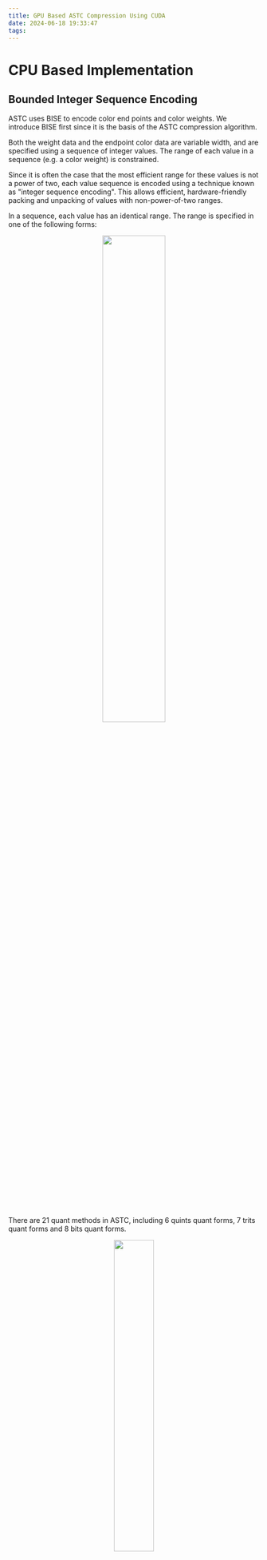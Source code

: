```yaml
---
title: GPU Based ASTC Compression Using CUDA
date: 2024-06-18 19:33:47
tags:
---
```


# CPU Based Implementation

## Bounded Integer Sequence Encoding

ASTC uses BISE to encode color end points and color weights. We introduce BISE first since it is the basis of the ASTC compression algorithm.

Both the weight data and the endpoint color data are variable width, and are specified using a sequence of integer values. The range of each value in a sequence (e.g. a color weight) is constrained.

Since it is often the case that the most efficient range for these values is not a power of two, each value sequence is encoded using a technique known as "integer sequence encoding". This allows efficient, hardware-friendly packing and unpacking of values with non-power-of-two ranges.

In a sequence, each value has an identical range. The range is specified in one of the following forms:

<p align="center">
    <img src="/resource/cuda_astc/image/range_form.png" width="50%" height="50%">
</p>

There are 21 quant methods in ASTC, including 6 quints quant forms, 7 trits quant forms and 8 bits quant forms.

<p align="center">
    <img src="/resource/cuda_astc/image/range_table.png" width="40%" height="40%">
</p>

For example, assume we have 3 integer values: 30, 50 and 70. The minimum range of quant formats among these values is Quant_80. The binary formats of these values are: 001 1110(30), 011 0010(50) and 100 0110(70). The total bits size before quantization is 21 = 7 * 3.

The binary format of value 80 is 101 0000. We split it into two parts, the higher parts 101 and lower parts 0000. The possible values of the higher parts are from 000 to 101, whose total number is 5, so Quant 80 is a quints form.

The higher parts of 30, 50 and 70 are [001, 011, 100]. In the Quant 80 method, the total possible number is 5, so the number of possible combinations of [001, 011, 100] is 5x5x5 = 125. We can precompute these possible values into a table and use the 7 bit value to index the table. The result is a 2 bit saving for these integers.

Higher parts [001, 011, 100] equal to [1,3,4]. Using index [1][3][4] to search the below quints table, we get the compressed value:11, which is 1011 in binary format. The compressed result is [000 1011](higher parts),[1110],[0010],[0110](lower parts) with size 19.

<p align="center">
    <img src="/resource/cuda_astc/image/quints_table.png" width="60%" height="60%">
</p>


## Generate Block Mode
ASTC uses 10 bits to store block modes, which means it has 2^11(2048) kind of possible choices. Given an ASTC compression format, some block modes may be invalid. For example, ASTC 4x4 compression format will never use a block mode with 6x6 texel weights. So we search for valid block modes and store the results in a global block mode table. In order to reduce the computation cost of block mode search, arm-astc reordered the block modes so that the better block mode has a higher priority.

Search block mode from 000000000(0) to 1111111111(2048).
```cpp
for (unsigned int i = 0; i < 2048; i++)
{
    // ......
}
```

The Block Mode field specifies the width, height and depth of the grid of weights, what range of values they use, and whether dual weight planes are present.
 
For 2D blocks, the Block Mode field is laid out as follows:
<p align="center">
    <img src="/resource/cuda_astc/image/block_mode.png" width="65%" height="65%">
</p>

The **D** bit is set to indicate dual-plane mode.

The **A/B** bits indicate the block weight size.

The weight ranges are encoded using a 3 bit value **R(R0,R1 and R2)**, which is interpreted together with a precision bit **H**, as follows:
<p align="center">
    <img src="/resource/cuda_astc/image/weight_range.png" width="65%" height="65%">
</p>

Decode the R,H,D, weight sizes x and y from the bits.

```cpp
uint8_t R0 = (block_mode >> 4) & 1;
uint8_t H = (block_mode >> 9) & 1;
uint8_t D = (block_mode >> 10) & 1;
uint8_t A = (block_mode >> 5) & 0x3;

x_weights = xxxxxx;
y_weights = xxxxxx;
```

Skip the block mode if the qunat weight size is larger than the compression block size.

```cpp
if (!valid || (x_weights > x_texels) || (y_weights > y_texels))
{
	continue;
}
```
valid block mode:
<p align="center">
    <img src="/resource/cuda_astc/image/valid_block_mode.png" width="65%" height="65%">
</p>

## Compute Ideal Color And Weights

### Color Encoding

Each compressed block stores the end-point colors for a gradient, and an interpolation weight for each texel which defines the texel's location along that gradient. During decompression the color value for each texel is generated by interpolating between the two end-point colors, based on the per-texel weight.

We sum up the relative colors in the positive R, G, and B directions and calculate the sum of direction lengths.

<p align="center">
    <img src="/resource/cuda_astc/image/color_gradient.png" width="65%" height="65%">
</p>

### Endpoints Computation

Compute the mean color value and the main color direction first. There are many main direction calculation method. We use max accumulation pixel direction as the main direction, which is the same as the arm-astc implementation. We sum up the relative colors in the positive R, G, and B directions and calculate the sum of direction lengths.

```cpp
	float4 sum_xp(0.0);
	float4 sum_yp(0.0);
	float4 sum_zp(0.0);
	float4 sum_wp(0.0);

	for (unsigned int i = 0; i < blk.texel_count; i++)
	{
		float4 texel_datum = make_float4(blk.data_r[i], blk.data_g[i], blk.data_b[i], blk.data_a[i]);
		texel_datum = texel_datum - blk.data_mean;

		sum_xp += (texel_datum.x > 0) ? texel_datum : make_float4(0);
		sum_yp += (texel_datum.y > 0) ? texel_datum : make_float4(0);
		sum_zp += (texel_datum.z > 0) ? texel_datum : make_float4(0);
		sum_wp += (texel_datum.w > 0) ? texel_datum : make_float4(0);
	}

	float prod_xp = dot(sum_xp, sum_xp);
	float prod_yp = dot(sum_yp, sum_yp);
	float prod_zp = dot(sum_zp, sum_zp);
	float prod_wp = dot(sum_wp, sum_wp);
```

Use the maximum sum direction as the main direction

```cpp
	float4 best_vector = sum_xp;
	float best_sum = prod_xp;

	if (prod_yp > best_sum)
	{
		best_vector = sum_yp;
		best_sum = prod_yp;
	}

	if (prod_zp > best_sum)
	{
		best_vector = sum_zp;
		best_sum = prod_zp;
	}

	if (prod_wp > best_sum)
	{
		best_vector = sum_wp;
		best_sum = prod_wp;
	}

	dir = best_vector;
```

### Interpolation Weight Computation

Project the color into the main direction for each texel and find the minimum and maximum projected value by the way.

```cpp
line4 line{ blk.data_mean, length_dir < 1e-10 ? normalize(make_float4(1.0)) : normalize(dir) };

for (unsigned int j = 0; j < blk.texel_count; j++)
{
	float4 point(blk.data_r[j], blk.data_g[j], blk.data_b[j], blk.data_a[j]);
	float param = dot(point - line.a, line.b);

	ei.weights[j] = param;

	lowparam = fmin(param, lowparam);
	highparam = fmax(param, highparam);
}
```
Calculate the end points based on the min/max projected color.

```cpp
ei.ep.endpt0 = line.a + line.b * lowparam;
ei.ep.endpt1 = line.a + line.b * highparam;
```

Normalize the weight range into 0 to 1:
```cpp
float length = highparam - lowparam;
float scale = 1.0f / length;

for (unsigned int j = 0; j < blk.texel_count; j++)
{
	float idx = (ei.weights[j] - lowparam) * scale;
	idx = clamp(idx, 0.0, 1.0);
	ei.weights[j] = idx;
}
```

before color projection:
<p align="center">
    <img src="/resource/cuda_astc/image/before_color_projection.png" width="30%" height="30%">
</p>

after color projection:
<p align="center">
    <img src="/resource/cuda_astc/image/after_color_projection.png" width="30%" height="30%">
</p>

## Compute Weight Quant Error

Compute the quant errors for each candidate block mode. Get the Quant method from the block mode and quantize the weights. After that, unquant the result by look up the precomputed quant map table. It should be noticed that the maximum color weight Quant method is Quant 32 and the maximum color end points Quant method is Quant 256.

<p align="center">
    <img src="/resource/cuda_astc/image/weight_quant_error.png" width="60%" height="60%">
</p>

Accumulate the weight quantization error for the texel weights in the block.

```cpp
float error_summa = 0;
for (unsigned int i = 0; i < bsd.texel_count; i++)
{
	// Load the weight set directly, without interpolation
	float current_values = weight_quant_uvalue[i];

	// Compute the error between the computed value and the ideal weight
	float actual_values = eai.weights[i];
	float diff = current_values - actual_values;

	float error = diff * diff;
	error_summa += error;
}
return error_summa;
```
weights quant error result:
<p align="center">
    <img src="/resource/cuda_astc/image/weight_quant_error_result.png" width="60%" height="60%">
</p>

## Compute Endpoint Quant Error

The next step is to search for the best K candidate end point format as we have the quant error of each block mode.

### CEM

CEM is the color endpoint mode field, which determines how the Color Endpoint Data is encoded. Here is the CEM layout for single-partition block layout:

<p align="center">
    <img src="/resource/cuda_astc/image/cem_layout.png" width="60%" height="60%">
</p>

In single-partition mode, the Color Endpoint Mode (CEM) field stores one of 16 possible values. Each of these specifies how many raw data values are encoded, and how to convert these raw values into two RGBA color endpoints. They can be summarized as follows:

<p align="center">
    <img src="/resource/cuda_astc/image/16cems.png" width="60%" height="60%">
</p>

ASTC has 16 color end point modes. To store the end points, Modes 0 to 3 use two integers, Modes 4 to 7 use four integers, Modes 7 to 11 use six integers, and Modes 12 to 15 use eight integers. In our implementation, we only support six modes: mode 0, mode 4, mode 6, mode 8, mode 10 and mode 12.

Decode the different LDR endpoint modes as follows:

1.Mode 0  LDR Luminance, direct:
```cpp
e0=(v0,v0,v0,0xFF); 
e1=(v1,v1,v1,0xFF);
```

2.Mode 4  LDR Luminance+Alpha,direct:
```cpp
e0=(v0,v0,v0,v2);
e1=(v1,v1,v1,v3);
```

3.Mode 6  LDR RGB, base+scale
```cpp
e0=(v0*v3>>8,v1*v3>>8,v2*v3>>8, 0xFF);
e1=(v0,v1,v2,0xFF);
```

4.Mode 8  LDR RGB, Direct
```cpp
s0= v0+v2+v4; 
s1= v1+v3+v5;
if (s1>=s0)
{
	e0=(v0,v2,v4,0xFF);
    e1=(v1,v3,v5,0xFF); 
}
else 
{ 
	e0=blue_contract(v1,v3,v5,0xFF);
    e1=blue_contract(v0,v2,v4,0xFF); 
}
```
5.Mode 10 LDR RGB, base+scale plus two A
```cpp
e0=(v0*v3>>8,v1*v3>>8,v2*v3>>8, v4);
e1=(v0,v1,v2, v5)
```

6.Mode 12 LDR RGBA, direct
```cpp
s0= v0+v2+v4; s1= v1+v3+v5;
if (s1>=s0)
{
	e0=(v0,v2,v4,v6);
    e1=(v1,v3,v5,v7); 
}
else 
{
	e0=blue_contract(v1,v3,v5,v7);
    e1=blue_contract(v0,v2,v4,v6); 
}
```
Then, we estimate the error of each end point mode. Color end point modes can be classified into 3 types: luminance representation, scale representation and RGB representation. In astc-enc, the error estimation of luminance representation is the sum of the distances to vector normalize(lumi,lumin,lumin) = float3(0.57,0.57,0.57). Scale representation error estimation is the sum of the distance to vector normalize(EndPointA + EndPointB).
```cpp
	samec_rgb_lines.a = make_float4(0);
	samec_rgb_lines.b = normalize_safe(avg);

	float val = 0.577350258827209473f;
	luminance_plines.amod = make_float4(0);
	luminance_plines.bs = make_float4(val, val, val, 0.0f);
```
Calculate and accumulate the scale and luminance error of each texel:
```cpp
// Compute same chroma error - no "amod", its always zero
param = data_r * samec_bs0+ data_g * samec_bs1 + data_b * samec_bs2;

dist0 = (param * samec_bs0) - data_r;
dist1 = (param * samec_bs1) - data_g;
dist2 = (param * samec_bs2) - data_b;

error = dist0 * dist0 + dist1 * dist1 + dist2 * dist2;

samec_err += error;

// Compute luma error - no "amod", its always zero
param = data_r * l_bs0 + data_g * l_bs1 + data_b * l_bs2;

dist0 = (param * l_bs0) - data_r;
dist1 = (param * l_bs1) - data_g;
dist2 = (param * l_bs2) - data_b;

error = dist0 * dist0 + dist1 * dist1 + dist2 * dist2;

l_err += error;
```

The endpoint encoding uses 21 quant levels and 4 kinds of integer numbers, resulting in a total candidate format count of 21 * 4. For each quant level, we choose the endpoint format for each kind of integer number.

The error estimation contains six parts: baseline quant error, base quant error RGB, base quant error RGBA, scale error, luminance error, drop alpha error.

1.Baseline quant error is precomputed in a look up table and indexed by quant level.
```cpp
__constant__ float baseline_quant_error[21 - QUANT_6]{
	(65536.0f * 65536.0f / 18.0f) / (5 * 5),
	(65536.0f * 65536.0f / 18.0f) / (7 * 7),
	(65536.0f * 65536.0f / 18.0f) / (9 * 9),
	(65536.0f * 65536.0f / 18.0f) / (11 * 11),
	(65536.0f * 65536.0f / 18.0f) / (15 * 15),
	(65536.0f * 65536.0f / 18.0f) / (19 * 19),
	(65536.0f * 65536.0f / 18.0f) / (23 * 23),
	(65536.0f * 65536.0f / 18.0f) / (31 * 31),
	(65536.0f * 65536.0f / 18.0f) / (39 * 39),
	(65536.0f * 65536.0f / 18.0f) / (47 * 47),
	(65536.0f * 65536.0f / 18.0f) / (63 * 63),
	(65536.0f * 65536.0f / 18.0f) / (79 * 79),
	(65536.0f * 65536.0f / 18.0f) / (95 * 95),
	(65536.0f * 65536.0f / 18.0f) / (127 * 127),
	(65536.0f * 65536.0f / 18.0f) / (159 * 159),
	(65536.0f * 65536.0f / 18.0f) / (191 * 191),
	(65536.0f * 65536.0f / 18.0f) / (255 * 255)
};
```
2.In our implementation, the base quant error of each channel is the same.  In astc-enc, the error of each channel can be adjusted by the user.

```cpp
float base_quant_error_rgb = 3 * blk.texel_count;
float base_quant_error_a = 1 * blk.texel_count;
float base_quant_error_rgba = base_quant_error_rgb + base_quant_error_a;
```
3.Scale error, luminance error and drop alpha error are computed in the previous step.

4.The final error for each endpoint format is the combination of the above errors.

Take the example of computing the error for the endpoint format encoded by 4 integers using the quant method 7.

The error of mode <RGB base + scale> calculation formula is as follows:
rgbs_alpha_error = base quant error **rgba** * baseline quant error of quant method 7 + **rgb scale** error

The error of mode <RGB direct> calculation formula:
full_ldr_rgb_error = base quant error **rgb** * baseline quant error of quant method 7 + **alpha drop** error

Select the format with the minimum error:
```cpp
if (rgbs_alpha_error < full_ldr_rgb_error)
{
	best_error[i][2] = rgbs_alpha_error;
	format_of_choice[i][2] = FMT_RGB_SCALE_ALPHA;
}
else
{
	best_error[i][2] = full_ldr_rgb_error;
	format_of_choice[i][2] = FMT_RGB;
}
```
<p align="center">
    <img src="/resource/cuda_astc/image/cem_select.png" width="60%" height="60%">
</p>

### Find The Best Endpoint Quantization Format
Search for all possible combinations of qunat level and color endpoint mode. We can obtain the available number of weight bits from the given block mode.  Given the number of available bits and the number of integer, we want to choose the quant level as high as possible to minimize the quantization error. It can be precomputed in a lookup table offline:

<p align="center">
    <img src="/resource/cuda_astc/image/quant_mode_table.png" width="60%" height="60%">
</p>

The best quant level can be directly accessed from the lookup table at runtime:
```cpp
int quant_level = quant_mode_table[integer_count][bits_available];
```
Store the best number of integers that has the minimum error given a block mode.
```cpp
for (int integer_count = 1; integer_count <= 4; integer_count++)
{
	int quant_level = quant_mode_table[integer_count][bits_available];

	float integer_count_error = best_combined_error[quant_level][integer_count - 1];
	if (integer_count_error < best_integer_count_error)
	{
		best_integer_count_error = integer_count_error;
		best_integer_count = integer_count - 1;
	}
}
```
best color endpoint quant format:
<p align="center">
    <img src="/resource/cuda_astc/image/bast_color_endpoint_quant_format.png" width="75%" height="75%">
</p>

## Find The Candidate Block Mode
The block mode total error is the sum of the errors that quantify the block texels weights and color endpoint.
```cpp
for (unsigned int i = start_block_mode; i < end_block_mode; i++)
{
	float total_error = error_of_best + qwt_errors[i];
	errors_of_best_combination[i] = total_error;
}
```
We only compute the rough estimation error up to the current step. The next step is to compute the exact error given a block mode. We need to compress and quantify the block texels for each block mode. Since it is an expensive process, we choose four candidate block modes based on the block mode estimation error.

For each candidate block mode search iteration, find the block mode with the minimum error combining weight quant error and endpoint quant error, record the candidate block mode index:
```cpp
for (unsigned int i = 0; i < 4; i++)
{
	int best_error_index(-1);
	float best_ep_error(ERROR_CALC_DEFAULT);

	for (unsigned int j = start_block_mode; j < end_block_mode; j++)
	{
		float err = errors_of_best_combination[j];
		bool is_better = err < best_ep_error;
		best_ep_error = is_better ? err : best_ep_error;
		best_error_index = is_better ? j : best_error_index;
	}

	best_error_weights[i] = best_error_index;
	errors_of_best_combination[best_error_index] = ERROR_CALC_DEFAULT;
}
```

<p align="center">
    <img src="/resource/cuda_astc/image/candidate_block_mode.png" width="80%" height="80%">
</p>

## Find The Actually Best Mode
Iterate over the 4 candidate block modes to find which one is actually best by quantifying the block and computing the error after unquantifying.

### RGB Scale Format Quantification
As we quantize and decimate weights the optimal endpoint colors may change slightly, so we must recompute the ideal colors for a specific weight set.

RGB scale format contains two parts: the base endpoint and the scale factor.

```cpp
e0=(v0*v3>>8,v1*v3>>8,v2*v3>>8, 0xFF);
e1=(v0,v1,v2,0xFF);
```
Compute the scale direction by normalizing the mean color and projecting the block texels to the scale direction. In addition, recording the min/max scale factor.

<p align="center">
    <img src="/resource/cuda_astc/image/rgb_scale.png" width="50%" height="50%">
</p>

Compute the base color and scale factor based on the scale direction and scale maximum factor.

```cpp
float scalediv = scale_min / max(scale_max, 1e-10f);
scalediv = clamp(scalediv,0.0,1.0);

float4 sds = scale_dir * scale_max;
rgbs_vectors = make_float4(sds.x, sds.y, sds.z, scalediv);
```

### Quantify Endpoints

Endpoint quantification is the same as interpolation weight quantification. There are only 17 possible quant levels and 255 possible values for each color channel. Therefore, the results can be stored in a precomputed table.
<p align="center">
    <img src="/resource/cuda_astc/image/color_quant_table.png" width="70%" height="70%">
</p>

### Error Metric

Given a candidate block mode, interpolate the texel color using quantized color endpoints and quantized weights. Compute the color difference and estimate the error using the squared error metric.

```cpp
for (unsigned int i = 0; i < texel_count; i++)
{
	// quantized weight * quantized endpoint

	float color_error_r = fmin(abs(color_orig_r - color_r), float(1e15f));
	float color_error_g = fmin(abs(color_orig_g - color_g), float(1e15f));
	float color_error_b = fmin(abs(color_orig_b - color_b), float(1e15f));
	float color_error_a = fmin(abs(color_orig_a - color_a), float(1e15f));

	// Compute squared error metric
	color_error_r = color_error_r * color_error_r;
	color_error_g = color_error_g * color_error_g;
	color_error_b = color_error_b * color_error_b;
	color_error_a = color_error_a * color_error_a;

	float metric = color_error_r + color_error_g + color_error_b + color_error_a;

	summa += metric;
}
```
Find the block mode with the minimum block error.

```cpp
if (errorval < best_errorval_in_scb)
{
	best_errorval_in_scb = errorval;
	workscb.errorval = errorval;
	scb = workscb;
}
```
## Block Encode

Having found the best block mode with the minimum error, we can finally encode the block.

Below is a layout of the ASTC block. It contains the following parts in order: texel weight data, color endpoint data, color endpoint mode, extra data and block mode data.

<p align="center">
    <img src="/resource/cuda_astc/image/astc_block_mode_layout.png" width="85%" height="85%">
</p>

For texel weight, we scale the value based on the quant level of the best block mode. In order to improve the decoding efficiency, ASTC scrambles the order of the decoded values relative to the encoded values, which means that it must be compensated for in the encoder using a table.

```cpp
	uint8_t weights[64];
	for (int i = 0; i < weight_count; i++)
	{
		float uqw = static_cast<float>(scb.weights[i]);
		float qw = (uqw / 64.0f) * (weight_quant_levels - 1.0f);
		int qwi = static_cast<int>(qw + 0.5f);
		weights[i] = qat.scramble_map[qwi];
	}
```

>Once unpacked, the values must be unquantized from their storage range, returning them to a standard range of 0- 255.
>For bit-only representations, this is simple bit replication from the most significant bit of the value.
>For trit or quint-based representations, this involves a set of bit manipulations and adjustments to avoid the expense of full-width multipliers. This procedure ensures correct scaling, but scrambles the order of the decoded values relative to the encoded values. This must be compensated for using a table in the encoder.

The scramble map table is precomputed:

<p align="center">
    <img src="/resource/cuda_astc/image/scramble_table.png" width="65%" height="65%">
</p>

Next, encode the integer sequence based on the Quant method. Assume that we encode the integer sequence using the Quant_80 method. Quant_80 method quantifies the integer sequence in quints form. Since 5^3 is 125, it is possible to pack three quints into 7 bits (which has 128 possible values), so a quint can be encoded as 2.33 bits. 

We split the integer into higher and lower parts and pack three integers' higher parts into seven bits. The result is precomputed and stored in a lookup table.

```cpp
unsigned int i2 = input_data[i + 2] >> bits;
unsigned int i1 = input_data[i + 1] >> bits;
unsigned int i0 = input_data[i + 0] >> bits;

uint8_t T = integer_of_quints[i2][i1][i0];
```

Then, pack the result with the lower part of the integer.

```cpp
			// Element 0
			pack = (input_data[i++] & mask) | (((T >> 0) & 0x7) << bits);
			write_bits(pack, bits + 3, bit_offset, output_data);
			bit_offset += bits + 3;

			// Element 1
			pack = (input_data[i++] & mask) | (((T >> 3) & 0x3) << bits);
			write_bits(pack, bits + 2, bit_offset, output_data);
			bit_offset += bits + 2;

			// Element 2
			pack = (input_data[i++] & mask) | (((T >> 5) & 0x3) << bits);
			write_bits(pack, bits + 2, bit_offset, output_data);
			bit_offset += bits + 2;
```
The color endpoint packing is the same as the texel weight packing.

before astc compression:
<p align="center">
    <img src="/resource/cuda_astc/image/before_astc_comression.png" width="65%" height="65%">
</p>

after astc compression:
<p align="center">
    <img src="/resource/cuda_astc/image/after_astc_compression.png" width="65%" height="65%">
</p>


# GPU Based Implementation

